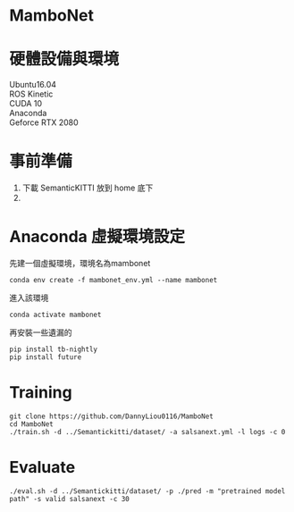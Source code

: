 # MamboNet

硬體設備與環境
===
Ubuntu16.04  
ROS Kinetic  
CUDA 10  
Anaconda  
Geforce RTX 2080  

事前準備
===
1. 下載 SemanticKITTI 放到 home 底下
2. 

Anaconda 虛擬環境設定
===
先建一個虛擬環境，環境名為mambonet
```
conda env create -f mambonet_env.yml --name mambonet
```
進入該環境
```
conda activate mambonet
```

再安裝一些遺漏的
```
pip install tb-nightly
pip install future
```

Training
===
```
git clone https://github.com/DannyLiou0116/MamboNet
cd MamboNet
./train.sh -d ../Semantickitti/dataset/ -a salsanext.yml -l logs -c 0
```

Evaluate
===
```
./eval.sh -d ../Semantickitti/dataset/ -p ./pred -m "pretrained model path" -s valid salsanext -c 30
```
